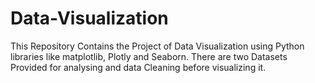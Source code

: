 # Data-Visualization
This Repository Contains the Project of Data Visualization using Python libraries like matplotlib, Plotly and Seaborn. There are two Datasets Provided for analysing and data Cleaning before visualizing it.
